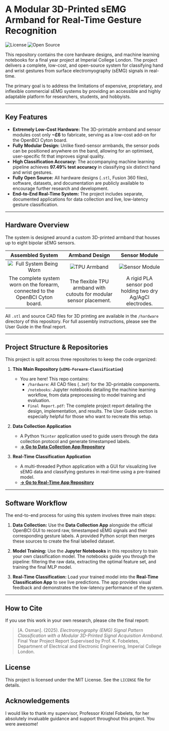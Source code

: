 # A Modular 3D-Printed sEMG Armband for Real-Time Gesture Recognition

![License](https://img.shields.io/badge/license-MIT-blue.svg)
![Open Source](https://img.shields.io/badge/Open%20Source-%E2%9D%A4-brightgreen.svg)

This repository contains the core hardware designs, and machine learning notebooks for a final year project at Imperial College London. The project delivers a complete, low-cost, and open-source system for classifying hand and wrist gestures from surface electromyography (sEMG) signals in real-time.

The primary goal is to address the limitations of expensive, proprietary, and inflexible commercial sEMG systems by providing an accessible and highly adaptable platform for researchers, students, and hobbyists.

---

## Key Features

* **Extremely Low-Cost Hardware:** The 3D-printable armband and sensor modules cost only **~£6** to fabricate, serving as a low-cost add-on for the OpenBCI Cyton board.
* **Fully Modular Design:** Unlike fixed-sensor armbands, the sensor pods can be positioned anywhere on the band, allowing for an optimised, user-specific fit that improves signal quality.
* **High Classification Accuracy:** The accompanying machine learning pipeline achieves **97.49% test accuracy** in classifying six distinct hand and wrist gestures.
* **Fully Open Source:** All hardware designs (`.stl`, Fusion 360 files), software, datasets, and documentation are publicly available to encourage further research and development.
* **End-to-End Real-Time System:** The project includes separate, documented applications for data collection and live, low-latency gesture classification.

---

## Hardware Overview

The system is designed around a custom 3D-printed armband that houses up to eight bipolar sEMG sensors.

| Assembled System | Armband Design | Sensor Module |
| :---: | :---: | :---: |
| ![Full System Being Worn](./assets/full_system_photo.jpg) | ![TPU Armband](./assets/armband_photo.jpg) | ![Sensor Module](./assets/sensor_module_photo.jpg) |
| The complete system worn on the forearm, connected to the OpenBCI Cyton board. | The flexible TPU armband with cutouts for modular sensor placement. | A rigid PLA sensor pod holding two dry Ag/AgCl electrodes. |

All `.stl` and source CAD files for 3D printing are available in the `/hardware` directory of this repository. For full assembly instructions, please see the User Guide in the final report.

---

## Project Structure & Repositories

This project is split across three repositories to keep the code organized:

1.  **This Main Repository (`sEMG-Forearm-Classification`)**
    * You are here! This repo contains:
        * `/hardware`: All CAD files (`.3mf`) for the 3D-printable components.
        * `/notebooks`: Jupyter notebooks detailing the machine learning workflow, from data preprocessing to model training and evaluation.
        * `Final Report.pdf`: The complete project report detailing the design, implementation, and results. The User Guide section is especially helpful for those who want to recreate this setup.

2.  **Data Collection Application**
    * A Python `Tkinter` application used to guide users through the data collection protocol and generate timestamped labels.
    * **[-> Go to Data Collection App Repository](https://github.com/LilOz/EMGPromptApp)**

3.  **Real-Time Classification Application**
    * A multi-threaded Python application with a GUI for visualizing live sEMG data and classifying gestures in real-time using a pre-trained model.
    * **[-> Go to Real-Time App Repository](http://github.com/LilOz/emg-realtime-classification)**

---

## Software Workflow

The end-to-end process for using this system involves three main steps:

1.  **Data Collection:** Use the **Data Collection App** alongside the official OpenBCI GUI to record raw, timestamped sEMG signals and their corresponding gesture labels. A provided Python script then merges these sources to create the final labelled dataset.

2.  **Model Training:** Use the **Jupyter Notebooks** in this repository to train your own classification model. The notebooks guide you through the pipeline: filtering the raw data, extracting the optimal feature set, and training the final MLP model.

3.  **Real-Time Classification:** Load your trained model into the **Real-Time Classification App** to see live predictions. The app provides visual feedback and demonstrates the low-latency performance of the system.

---

## How to Cite

If you use this work in your own research, please cite the final report:

> [A. Osman]. (2025). *Electromyography (EMG) Signal Pattern Classification with a Modular 3D-Printed Signal Acquisition Armband*. Final Year Project Report Supervised by Prof. K. Fobeletes, Department of Electrical and Electronic Engineering, Imperial College London.

## License

This project is licensed under the MIT License. See the `LICENSE` file for details.

## Acknowledgements

I would like to thank my supervisor, Professor Kristel Fobelets, for her absolutely invaluable guidance and support throughout this project. You were awesome!
